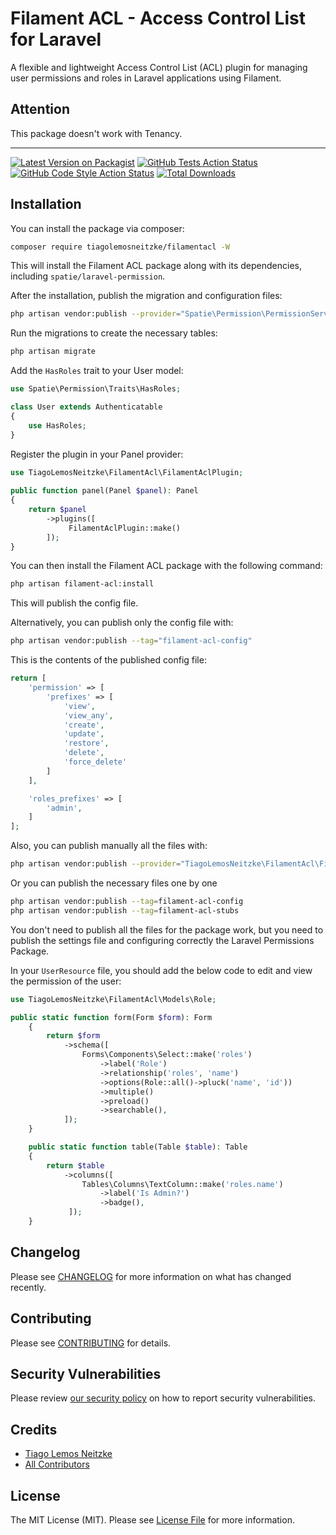 # Filament ACL - Access Control List for Laravel

A flexible and lightweight Access Control List (ACL) plugin for managing user permissions and roles in Laravel applications using Filament.

## Attention
This package doesn't work with Tenancy.

---

[![Latest Version on Packagist](https://img.shields.io/packagist/v/tiagolemosneitzke/filamentacl.svg?style=flat-square)](https://packagist.org/packages/tiagolemosneitzke/filamentacl)
[![GitHub Tests Action Status](https://img.shields.io/github/actions/workflow/status/TiagoLemosNeitzke/filamentacl/run-tests.yml?branch=main&label=tests&style=flat-square)](https://github.com/TiagoLemosNeitzke/filamentacl/actions?query=workflow%3Arun-tests+branch%3Amain)
[![GitHub Code Style Action Status](https://img.shields.io/github/actions/workflow/status/TiagoLemosNeitzke/filamentacl/fix-php-code-styling.yml?branch=main&label=code%20style&style=flat-square)](https://github.com/TiagoLemosNeitzke/filamentacl/actions?query=workflow%3A"Fix+PHP+code+styling"+branch%3Amain)
[![Total Downloads](https://img.shields.io/packagist/dt/TiagoLemosNeitzke/filamentacl.svg?style=flat-square)](https://packagist.org/packages/tiagolemosneitzke/filamentacl)

## Installation

You can install the package via composer:

```bash
composer require tiagolemosneitzke/filamentacl -W
```

This will install the Filament ACL package along with its dependencies, including `spatie/laravel-permission`.

After the installation, publish the migration and configuration files:

```bash
php artisan vendor:publish --provider="Spatie\Permission\PermissionServiceProvider"
```

Run the migrations to create the necessary tables:

```bash
php artisan migrate
```

Add the `HasRoles` trait to your User model:

```php
use Spatie\Permission\Traits\HasRoles;

class User extends Authenticatable
{
    use HasRoles;
}
```

Register the plugin in your Panel provider:

```php
use TiagoLemosNeitzke\FilamentAcl\FilamentAclPlugin;
 
public function panel(Panel $panel): Panel
{
    return $panel
        ->plugins([
             FilamentAclPlugin::make()
        ]);
}
```

You can then install the Filament ACL package with the following command:

```bash
php artisan filament-acl:install
```

This will publish the config file.

Alternatively, you can publish only the config file with:

```bash
php artisan vendor:publish --tag="filament-acl-config"
```

This is the contents of the published config file:

```php
return [
    'permission' => [
        'prefixes' => [
            'view',
            'view_any',
            'create',
            'update',
            'restore',
            'delete',
            'force_delete'
        ]
    ],

    'roles_prefixes' => [
        'admin',
    ]
];
```
Also, you can publish manually all the files with:

```bash
php artisan vendor:publish --provider="TiagoLemosNeitzke\FilamentAcl\FilamentAclServiceProvider"
```
Or you can publish the necessary files one by one
```bash
php artisan vendor:publish --tag=filament-acl-config
php artisan vendor:publish --tag=filament-acl-stubs
```

You don't need to publish all the files for the package work, but you need to publish the settings file and configuring correctly the Laravel Permissions Package.

In your `UserResource` file, you should add the below code to edit and view the permission of the user:

```php
use TiagoLemosNeitzke\FilamentAcl\Models\Role;

public static function form(Form $form): Form
    {
        return $form
            ->schema([
                Forms\Components\Select::make('roles')
                    ->label('Role')
                    ->relationship('roles', 'name')
                    ->options(Role::all()->pluck('name', 'id'))
                    ->multiple()
                    ->preload()
                    ->searchable(),
            ]);
    }

    public static function table(Table $table): Table
    {
        return $table
            ->columns([
                Tables\Columns\TextColumn::make('roles.name')
                    ->label('Is Admin?')
                    ->badge(),
             ]);
    }
```
## Changelog

Please see [CHANGELOG](CHANGELOG.md) for more information on what has changed recently.

## Contributing

Please see [CONTRIBUTING](.github/CONTRIBUTING.md) for details.

## Security Vulnerabilities

Please review [our security policy](../../security/policy) on how to report security vulnerabilities.

## Credits

- [Tiago Lemos Neitzke](https://github.com/TiagoLemosNeitzke)
- [All Contributors](../../contributors)

## License

The MIT License (MIT). Please see [License File](LICENSE.md) for more information.
